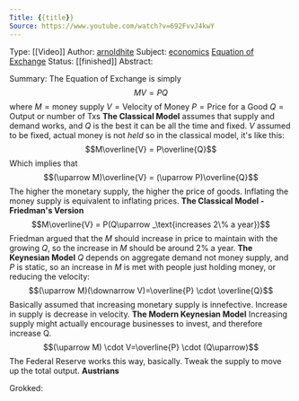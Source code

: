 ```yaml
---
Title: {{title}}
Source: https://www.youtube.com/watch?v=692FvvJ4kwY
---
```

Type:  [[Video]] 
Author: [arnoldhite](https://www.youtube.com/user/arnoldhite)
Subject: [economics](economics.md) [Equation of Exchange](Equation%20of%20Exchange.md)
Status: [[finished]]
Abstract:

Summary:
	The Equation of Exchange is simply $$MV=PQ$$ where
	 $M = \text{money supply}$
	 $V = \text{Velocity of Money}$
	 $P = \text{Price for a Good}$
	 $Q = \text{Output or number of Txs}$
	**The Classical Model** 
		assumes that supply and demand works, and $Q$ is the best it can be all the time and fixed.
		$V$ assumed to be fixed, actual money is not _held_ 
		so in the classical model, it's like this:
		$$M\overline{V} = P\overline{Q}$$ Which implies that $$(\uparrow M)\overline{V} = (\uparrow P)\overline{Q}$$ The higher the monetary supply, the higher the price of goods. Inflating the money supply is equivalent to inflating prices. 
	**The Classical Model - Friedman's Version**
		$$M\overline{V} = P(Q\uparrow _\text{increases 2\% a year})$$ Friedman argued that the $M$ should increase in price to maintain with the growing $Q$, so the increase in $M$ should be around 2% a year.
	**The Keynesian Model** 
		$Q$ depends on aggregate demand not money supply, and $P$ is static, so an increase in $M$ is met with people just holding money, or reducing the velocity: $$(\uparrow M)(\downarrow V)=\overline{P} \cdot \overline{Q}$$ Basically assumed that increasing monetary supply is innefective. Increase in supply is decrease in velocity.
	**The Modern Keynesian Model**
		Increasing supply might actually encourage businesses to invest, and therefore increase Q.
		$$(\uparrow M) \cdot V=\overline{P} \cdot (Q\uparrow)$$ The Federal Reserve works this way, basically. Tweak the supply to move up the total output.
	**Austrians**
		
	
Grokked: